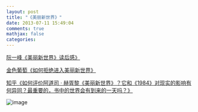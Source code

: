 ```yaml
---
layout: post
title: "《美丽新世界》"
date: 2013-07-11 15:49:04
comments: true
mathjax: false
categories: 
---
```


[阮一峰《美丽新世界》读后感》](http://www.ruanyifeng.com/blog/2011/03/brave_new_world.html)

<!--more-->

[金色葡萄《如何拒绝进入美丽新世界》](http://www.guokr.com/blog/310237/)

[知乎《如何评价阿道司 · 赫胥黎《美丽新世界》？它和《1984》对现实的影响有何异同？最重要的，书中的世界会有到来的一天吗？》](http://www.zhihu.com/question/19986748)

![image](http://ww2.sinaimg.cn/large/5ff29ca4jw1dft3aqb0pkj.jpg)

